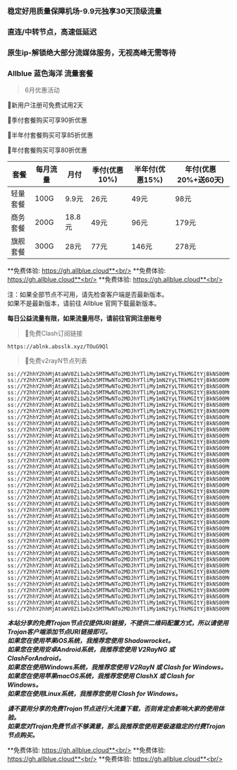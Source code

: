 ### 稳定好用质量保障机场-9.9元独享30天顶级流量
### 直连/中转节点，高速低延迟
### 原生ip-解锁绝大部分流媒体服务，无视高峰无需等待

### Allblue 蓝色海洋 流量套餐
> 6月优惠活动

🚀新用户注册可免费试用2天

🚀季付套餐购买可享90折优惠

🚀半年付套餐购买可享85折优惠

🚀年付套餐购买可享80折优惠

| 套餐 | 每月流量 | 月付 | 季付(优惠10%) | 半年付(优惠15%) | 年付(优惠20%+送60天) |
| --- | ----- | --- | --------- | ---------- | ------------- |
| 轻量套餐 | 100G | 9.9元 | 26元 | 49元 |  98元 |
| 商务套餐 | 200G | 18.8元 | 49元 | 96元 |  179元 |
| 旗舰套餐 | 300G | 28元 | 77元 | 146元 |  278元 |

**免费体验: https://gh.allblue.cloud**<br/>
**免费体验: https://gh.allblue.cloud**<br/>
**免费体验: https://gh.allblue.cloud**<br/>

注：如果全部节点不可用，请先检查客户端是否最新版本。<br/>
如果不是最新版本，请前往 Allblue 官网下载最新版本。


**每日公益流量有限，如果流量用尽，请前往官网注册账号**
      

>🚀免费Clash订阅链接

```
https://ablnk.absslk.xyz/TOuG9Ql
```


>🚀免费v2rayN节点列表

```
ss://Y2hhY2hhMjAtaWV0Zi1wb2x5MTMwNTo2MDJhYTliMy1mN2YyLTRkMGItYjBkNS00MmQ1ZTgxMGZjZDA@free.2weradf.xyz:36016#%E5%89%A9%E4%BD%99%E6%B5%81%E9%87%8F%EF%BC%9A10%20GB
ss://Y2hhY2hhMjAtaWV0Zi1wb2x5MTMwNTo2MDJhYTliMy1mN2YyLTRkMGItYjBkNS00MmQ1ZTgxMGZjZDA@free.2weradf.xyz:36016#%E5%A5%97%E9%A4%90%E5%88%B0%E6%9C%9F%EF%BC%9A%E9%95%BF%E6%9C%9F%E6%9C%89%E6%95%88
ss://Y2hhY2hhMjAtaWV0Zi1wb2x5MTMwNTo2MDJhYTliMy1mN2YyLTRkMGItYjBkNS00MmQ1ZTgxMGZjZDA@free.2weradf.xyz:36016#v2rayng%E6%97%A0%E6%B3%95%E4%BD%BF%E7%94%A8%E7%9A%84%E7%94%A8%E6%88%B7%E8%AF%B7%E4%B8%8B%E8%BD%BDclash%20for%20android
ss://Y2hhY2hhMjAtaWV0Zi1wb2x5MTMwNTo2MDJhYTliMy1mN2YyLTRkMGItYjBkNS00MmQ1ZTgxMGZjZDA@free.2weradf.xyz:36016#%E6%B0%B8%E4%B9%85%E5%9F%9F%E5%90%8D%E5%8F%91%E5%B8%83%E9%A1%B5%EF%BC%9Aabpubs.xyz
ss://Y2hhY2hhMjAtaWV0Zi1wb2x5MTMwNTo2MDJhYTliMy1mN2YyLTRkMGItYjBkNS00MmQ1ZTgxMGZjZDA@free.2weradf.xyz:36016#%E5%AE%98%E7%BD%91%E5%9C%B0%E5%9D%80%EF%BC%9Aa.allbluess.pro
ss://Y2hhY2hhMjAtaWV0Zi1wb2x5MTMwNTo2MDJhYTliMy1mN2YyLTRkMGItYjBkNS00MmQ1ZTgxMGZjZDA@free.2weradf.xyz:36016#%E6%B0%B8%E4%B9%85%E4%B8%AD%E6%96%87%E5%9F%9F%E5%90%8D%EF%BC%9A%E8%93%9D%E8%89%B2%E6%B5%B7%E6%B4%8B.xyz
ss://Y2hhY2hhMjAtaWV0Zi1wb2x5MTMwNTo2MDJhYTliMy1mN2YyLTRkMGItYjBkNS00MmQ1ZTgxMGZjZDA@free.2weradf.xyz:36141#%F0%9F%87%AD%F0%9F%87%B0%20%E9%A6%99%E6%B8%AF%2001%20%7C%201x%20HK
ss://Y2hhY2hhMjAtaWV0Zi1wb2x5MTMwNTo2MDJhYTliMy1mN2YyLTRkMGItYjBkNS00MmQ1ZTgxMGZjZDA@free.2weradf.xyz:36143#%F0%9F%87%AD%F0%9F%87%B0%20%E9%A6%99%E6%B8%AF%2002%20%7C%201x%20HK
ss://Y2hhY2hhMjAtaWV0Zi1wb2x5MTMwNTo2MDJhYTliMy1mN2YyLTRkMGItYjBkNS00MmQ1ZTgxMGZjZDA@free.2weradf.xyz:36145#%F0%9F%87%AD%F0%9F%87%B0%20%E9%A6%99%E6%B8%AF%E4%BD%8F%E5%AE%85IP%2003%20%7C%201x%20HK
ss://Y2hhY2hhMjAtaWV0Zi1wb2x5MTMwNTo2MDJhYTliMy1mN2YyLTRkMGItYjBkNS00MmQ1ZTgxMGZjZDA@free.2weradf.xyz:36241#%F0%9F%87%B9%F0%9F%87%BC%20%E5%8F%B0%E6%B9%BE%2001%20%7C%201x%20TW
ss://Y2hhY2hhMjAtaWV0Zi1wb2x5MTMwNTo2MDJhYTliMy1mN2YyLTRkMGItYjBkNS00MmQ1ZTgxMGZjZDA@free.2weradf.xyz:36243#%F0%9F%87%B9%F0%9F%87%BC%20%E5%8F%B0%E6%B9%BE%2002%20%7C%201x%20TW
ss://Y2hhY2hhMjAtaWV0Zi1wb2x5MTMwNTo2MDJhYTliMy1mN2YyLTRkMGItYjBkNS00MmQ1ZTgxMGZjZDA@free.2weradf.xyz:36245#%F0%9F%87%B9%F0%9F%87%BC%20%E5%8F%B0%E6%B9%BE%2003%20%7C%201x%20TW
ss://Y2hhY2hhMjAtaWV0Zi1wb2x5MTMwNTo2MDJhYTliMy1mN2YyLTRkMGItYjBkNS00MmQ1ZTgxMGZjZDA@free.2weradf.xyz:36111#%F0%9F%87%AF%F0%9F%87%B5%20%E6%97%A5%E6%9C%AC%2001%20%7C%201x%20JP
ss://Y2hhY2hhMjAtaWV0Zi1wb2x5MTMwNTo2MDJhYTliMy1mN2YyLTRkMGItYjBkNS00MmQ1ZTgxMGZjZDA@free.2weradf.xyz:36113#%F0%9F%87%AF%F0%9F%87%B5%20%E6%97%A5%E6%9C%AC%2002%20%7C%201x%20JP
ss://Y2hhY2hhMjAtaWV0Zi1wb2x5MTMwNTo2MDJhYTliMy1mN2YyLTRkMGItYjBkNS00MmQ1ZTgxMGZjZDA@free.2weradf.xyz:36115#%F0%9F%87%AF%F0%9F%87%B5%20%E6%97%A5%E6%9C%AC%2003%20%7C%201x%20JP
ss://Y2hhY2hhMjAtaWV0Zi1wb2x5MTMwNTo2MDJhYTliMy1mN2YyLTRkMGItYjBkNS00MmQ1ZTgxMGZjZDA@free.2weradf.xyz:36171#%F0%9F%87%B8%F0%9F%87%AC%20%E6%96%B0%E5%8A%A0%E5%9D%A1%2001%20%7C%201x%20SG
ss://Y2hhY2hhMjAtaWV0Zi1wb2x5MTMwNTo2MDJhYTliMy1mN2YyLTRkMGItYjBkNS00MmQ1ZTgxMGZjZDA@free.2weradf.xyz:36173#%F0%9F%87%B8%F0%9F%87%AC%20%E6%96%B0%E5%8A%A0%E5%9D%A1%2002%20%7C%201x%20SG
ss://Y2hhY2hhMjAtaWV0Zi1wb2x5MTMwNTo2MDJhYTliMy1mN2YyLTRkMGItYjBkNS00MmQ1ZTgxMGZjZDA@free.2weradf.xyz:36175#%F0%9F%87%B8%F0%9F%87%AC%20%E6%96%B0%E5%8A%A0%E5%9D%A1%2003%20%7C%201x%20SG
ss://Y2hhY2hhMjAtaWV0Zi1wb2x5MTMwNTo2MDJhYTliMy1mN2YyLTRkMGItYjBkNS00MmQ1ZTgxMGZjZDA@free.2weradf.xyz:36311#%F0%9F%87%B0%F0%9F%87%B7%20%E9%9F%A9%E5%9B%BD%2001%20%7C%201x%20KR
ss://Y2hhY2hhMjAtaWV0Zi1wb2x5MTMwNTo2MDJhYTliMy1mN2YyLTRkMGItYjBkNS00MmQ1ZTgxMGZjZDA@free.2weradf.xyz:36341#%F0%9F%87%B5%F0%9F%87%AD%20%E8%8F%B2%E5%BE%8B%E5%AE%BE%2001%20%7C%201x%20PH
ss://Y2hhY2hhMjAtaWV0Zi1wb2x5MTMwNTo2MDJhYTliMy1mN2YyLTRkMGItYjBkNS00MmQ1ZTgxMGZjZDA@free.2weradf.xyz:36211#%F0%9F%87%BA%F0%9F%87%B8%20%E7%BE%8E%E5%9B%BD%2001%20%7C%201x%20US%20Los%20Angeles
ss://Y2hhY2hhMjAtaWV0Zi1wb2x5MTMwNTo2MDJhYTliMy1mN2YyLTRkMGItYjBkNS00MmQ1ZTgxMGZjZDA@free.2weradf.xyz:36213#%F0%9F%87%BA%F0%9F%87%B8%20%E7%BE%8E%E5%9B%BD%E4%BD%8F%E5%AE%85IP%2002%20%7C%201x%20US%20Los%20Angeles
ss://Y2hhY2hhMjAtaWV0Zi1wb2x5MTMwNTo2MDJhYTliMy1mN2YyLTRkMGItYjBkNS00MmQ1ZTgxMGZjZDA@free.2weradf.xyz:36215#%F0%9F%87%BA%F0%9F%87%B8%20%E7%BE%8E%E5%9B%BD%2003%20%7C%201x%20US%20Washington
ss://Y2hhY2hhMjAtaWV0Zi1wb2x5MTMwNTo2MDJhYTliMy1mN2YyLTRkMGItYjBkNS00MmQ1ZTgxMGZjZDA@free.2weradf.xyz:36271#%F0%9F%87%AC%F0%9F%87%A7%20%E8%8B%B1%E5%9B%BD%E4%BD%8F%E5%AE%85IP%2001%20%7C%201x%20UK
ss://Y2hhY2hhMjAtaWV0Zi1wb2x5MTMwNTo2MDJhYTliMy1mN2YyLTRkMGItYjBkNS00MmQ1ZTgxMGZjZDA@free.2weradf.xyz:36721#%F0%9F%87%B2%F0%9F%87%BE%E9%A9%AC%E6%9D%A5%E8%A5%BF%E4%BA%9A%2001%20%7C%201x%20MY
ss://Y2hhY2hhMjAtaWV0Zi1wb2x5MTMwNTo2MDJhYTliMy1mN2YyLTRkMGItYjBkNS00MmQ1ZTgxMGZjZDA@free.2weradf.xyz:36741#%F0%9F%87%AE%F0%9F%87%B3%E8%A5%BF%E7%8F%AD%E7%89%99%2001%20%7C%201x%20ES
ss://Y2hhY2hhMjAtaWV0Zi1wb2x5MTMwNTo2MDJhYTliMy1mN2YyLTRkMGItYjBkNS00MmQ1ZTgxMGZjZDA@free.2weradf.xyz:36731#%F0%9F%87%B9%F0%9F%87%AD%E6%B3%B0%E5%9B%BD%2001%20%7C%201x%20TH
ss://Y2hhY2hhMjAtaWV0Zi1wb2x5MTMwNTo2MDJhYTliMy1mN2YyLTRkMGItYjBkNS00MmQ1ZTgxMGZjZDA@free.2weradf.xyz:36371#%F0%9F%87%AE%F0%9F%87%B3%20%E5%8D%B0%E5%BA%A6%2001%20%7C%201x%20IN
ss://Y2hhY2hhMjAtaWV0Zi1wb2x5MTMwNTo2MDJhYTliMy1mN2YyLTRkMGItYjBkNS00MmQ1ZTgxMGZjZDA@free.2weradf.xyz:36411#%F0%9F%87%A6%F0%9F%87%BA%20%E6%BE%B3%E5%A4%A7%E5%88%A9%E4%BA%9A%2001%20%7C%201x%20AU
ss://Y2hhY2hhMjAtaWV0Zi1wb2x5MTMwNTo2MDJhYTliMy1mN2YyLTRkMGItYjBkNS00MmQ1ZTgxMGZjZDA@free.2weradf.xyz:36441#%F0%9F%87%A8%F0%9F%87%A6%20%E5%8A%A0%E6%8B%BF%E5%A4%A7%2001%20%7C%201x%20CA
ss://Y2hhY2hhMjAtaWV0Zi1wb2x5MTMwNTo2MDJhYTliMy1mN2YyLTRkMGItYjBkNS00MmQ1ZTgxMGZjZDA@free.2weradf.xyz:36471#%F0%9F%87%A9%F0%9F%87%AA%20%E5%BE%B7%E5%9B%BD%2001%20%7C%201x%20DE
ss://Y2hhY2hhMjAtaWV0Zi1wb2x5MTMwNTo2MDJhYTliMy1mN2YyLTRkMGItYjBkNS00MmQ1ZTgxMGZjZDA@free.2weradf.xyz:36511#%F0%9F%87%B7%F0%9F%87%BA%20%E4%BF%84%E7%BD%97%E6%96%AF%2001%20%7C%201x%20RU
ss://Y2hhY2hhMjAtaWV0Zi1wb2x5MTMwNTo2MDJhYTliMy1mN2YyLTRkMGItYjBkNS00MmQ1ZTgxMGZjZDA@free.2weradf.xyz:36571#%F0%9F%87%B9%F0%9F%87%B7%20%E5%9C%9F%E8%80%B3%E5%85%B6%2001%20%7C%201x%20TR
ss://Y2hhY2hhMjAtaWV0Zi1wb2x5MTMwNTo2MDJhYTliMy1mN2YyLTRkMGItYjBkNS00MmQ1ZTgxMGZjZDA@free.2weradf.xyz:36611#%F0%9F%87%BA%F0%9F%87%A6%20%E4%B9%8C%E5%85%8B%E5%85%B0%2001%20%7C%201x%20UA
ss://Y2hhY2hhMjAtaWV0Zi1wb2x5MTMwNTo2MDJhYTliMy1mN2YyLTRkMGItYjBkNS00MmQ1ZTgxMGZjZDA@free.2weradf.xyz:36641#%F0%9F%87%BB%F0%9F%87%B3%20%E8%B6%8A%E5%8D%97%2001%20%7C%201x%20VN
ss://Y2hhY2hhMjAtaWV0Zi1wb2x5MTMwNTo2MDJhYTliMy1mN2YyLTRkMGItYjBkNS00MmQ1ZTgxMGZjZDA@free.2weradf.xyz:36671#%F0%9F%87%A7%F0%9F%87%B7%20%E5%B7%B4%E8%A5%BF%2001%20%7C%201x%20BR
ss://Y2hhY2hhMjAtaWV0Zi1wb2x5MTMwNTo2MDJhYTliMy1mN2YyLTRkMGItYjBkNS00MmQ1ZTgxMGZjZDA@free.2weradf.xyz:36010#%F0%9F%87%AF%F0%9F%87%B5%E6%97%A5%E6%9C%AC%E3%80%90%E7%89%B9%E6%AE%8A%E5%9C%B0%E5%8C%BA%E7%9B%B4%E8%BF%9E%E3%80%91
ss://Y2hhY2hhMjAtaWV0Zi1wb2x5MTMwNTo2MDJhYTliMy1mN2YyLTRkMGItYjBkNS00MmQ1ZTgxMGZjZDA@free.2weradf.xyz:36020#%F0%9F%87%B8%F0%9F%87%AC%E6%96%B0%E5%8A%A0%E5%9D%A1%E3%80%90%E7%89%B9%E6%AE%8A%E5%9C%B0%E5%8C%BA%E7%9B%B4%E8%BF%9E%E3%80%91
ss://Y2hhY2hhMjAtaWV0Zi1wb2x5MTMwNTo2MDJhYTliMy1mN2YyLTRkMGItYjBkNS00MmQ1ZTgxMGZjZDA@free.2weradf.xyz:36030#%F0%9F%87%BA%F0%9F%87%B8%E7%BE%8E%E5%9B%BD%E3%80%90%E7%89%B9%E6%AE%8A%E5%9C%B0%E5%8C%BA%E7%9B%B4%E8%BF%9E%E3%80%91
```

***本站分享的免费Trojan节点仅提供URI链接，不提供二维码配置方式，所以请使用Trojan客户端添加节点URI链接即可。***<br/>
***如果您在使用苹果iOS系统，我推荐您使用 Shadowrocket。***<br/>
***如果您在使用安卓Android系统，我推荐您使用 V2RayNG 或 ClashForAndroid。***<br/>
***如果您在使用Windows系统，我推荐您使用 V2RayN 或 Clash  for Windows。***<br/>
***如果您在使用苹果macOS系统，我推荐您使用 ClashX 或 Clash  for Windows。***<br/>
***如果您在使用Linux系统，我推荐您使用 Clash for Windows。***<br/>

***请不要用分享的免费Trojan节点进行大流量下载，否则肯定会影响大家的使用体验。***<br/>
***如果您对Trojan免费节点不够满意，那么我推荐您使用更极速稳定的付费Trojan节点购买。***<br/>

**免费体验: https://gh.allblue.cloud**<br/>
**免费体验: https://gh.allblue.cloud**<br/>
**免费体验: https://gh.allblue.cloud**<br/>
